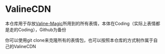 # ValineCDN

本仓库用于存放[Valine-Magic]()所用到的所有表情，本体在Coding（实际上表情都是走的Coding），Github为备份

你可以使用git clone来克隆所有的表情包，也可以按照本仓库的方式制作属于自己的ValineCDN
